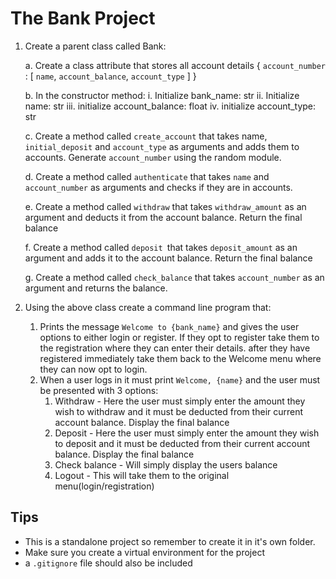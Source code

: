 # The Bank Project
1. Create a parent class called Bank:

    a. Create a class attribute that stores all account details
        { `account_number` : [ `name`, `account_balance`, `account_type` ] }

    b. In the constructor method:
        i. Initialize bank_name: str
        ii. Initialize name: str
        iii. initialize account_balance: float
        iv. initialize account_type: str

    c. Create a method called `create_account` that takes name, `initial_deposit` and `account_type` as arguments and adds them to  accounts. Generate `account_number` using the random module.

    d. Create a method called `authenticate` that takes `name` and `account_number` as arguments and checks if they are in accounts.

    e. Create a method called `withdraw` that takes `withdraw_amount` as an argument and deducts it from the account balance. Return the final balance

    f. Create a method called `deposit `that takes `deposit_amount` as an argument and adds it to the account balance. Return the final balance

    g. Create a method called `check_balance` that takes `account_number` as an argument and returns the balance.

2. Using the above class create a command line program that:

    1. Prints the message `Welcome to {bank_name}` and gives the user options to either login or register. If they opt to register take them to the registration where they can enter their details. after they have registered immediately take them back to the Welcome menu where they can now opt to login.
    2. When a user logs in it must print `Welcome, {name}` and the user must be presented with 3 options:
        1. Withdraw - Here the user must simply enter the amount they wish to withdraw and it must be deducted from their current account balance. Display the final balance
        2. Deposit - Here the user must simply enter the amount they wish to deposit and it must be deducted from their current account balance. Display the final balance
        3. Check balance - Will simply display the users balance
        4. Logout - This will take them to the original menu(login/registration)

## Tips

- This is a standalone project so remember to create it in it's own folder.
- Make sure you create a virtual environment for the project
- a `.gitignore` file should also be included